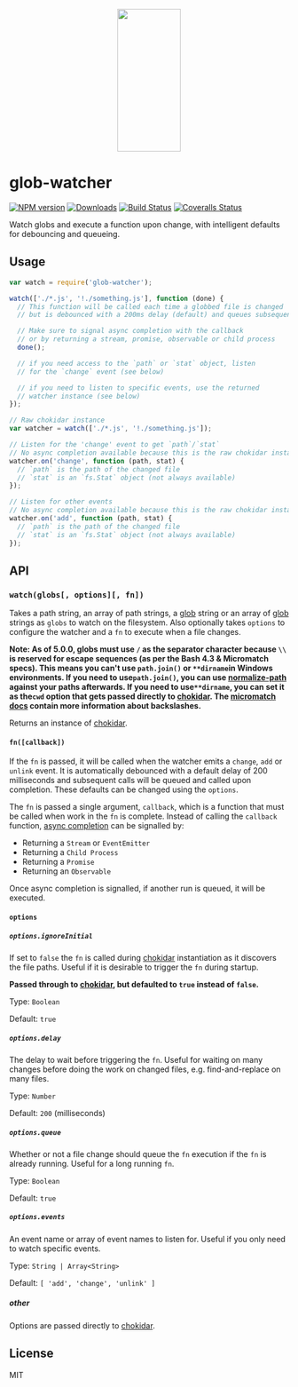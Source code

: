 <p align="center">
  <a href="http://gulpjs.com">
    <img height="257" width="114" src="https://raw.githubusercontent.com/gulpjs/artwork/master/gulp-2x.png">
  </a>
</p>

# glob-watcher

[![NPM version][npm-image]][npm-url] [![Downloads][downloads-image]][npm-url] [![Build Status][ci-image]][ci-url] [![Coveralls Status][coveralls-image]][coveralls-url]

Watch globs and execute a function upon change, with intelligent defaults for debouncing and queueing.

## Usage

```js
var watch = require('glob-watcher');

watch(['./*.js', '!./something.js'], function (done) {
  // This function will be called each time a globbed file is changed
  // but is debounced with a 200ms delay (default) and queues subsequent calls

  // Make sure to signal async completion with the callback
  // or by returning a stream, promise, observable or child process
  done();

  // if you need access to the `path` or `stat` object, listen
  // for the `change` event (see below)

  // if you need to listen to specific events, use the returned
  // watcher instance (see below)
});

// Raw chokidar instance
var watcher = watch(['./*.js', '!./something.js']);

// Listen for the 'change' event to get `path`/`stat`
// No async completion available because this is the raw chokidar instance
watcher.on('change', function (path, stat) {
  // `path` is the path of the changed file
  // `stat` is an `fs.Stat` object (not always available)
});

// Listen for other events
// No async completion available because this is the raw chokidar instance
watcher.on('add', function (path, stat) {
  // `path` is the path of the changed file
  // `stat` is an `fs.Stat` object (not always available)
});
```

## API

### `watch(globs[, options][, fn])`

Takes a path string, an array of path strings, a [glob][micromatch] string or an array of [glob][micromatch] strings as `globs` to watch on the filesystem. Also optionally takes `options` to configure the watcher and a `fn` to execute when a file changes.

**Note: As of 5.0.0, globs must use `/` as the separator character because `\\` is reserved for escape sequences (as per the Bash 4.3 & Micromatch specs). This means you can't use `path.join()` or `**dirname`in Windows environments. If you need to use`path.join()`, you can use [normalize-path][normalize-path] against your paths afterwards. If you need to use`**dirname`, you can set it as the`cwd` option that gets passed directly to [chokidar][chokidar]. The [micromatch docs][micromatch-backslashes] contain more information about backslashes.**

Returns an instance of [chokidar][chokidar].

#### `fn([callback])`

If the `fn` is passed, it will be called when the watcher emits a `change`, `add` or `unlink` event. It is automatically debounced with a default delay of 200 milliseconds and subsequent calls will be queued and called upon completion. These defaults can be changed using the `options`.

The `fn` is passed a single argument, `callback`, which is a function that must be called when work in the `fn` is complete. Instead of calling the `callback` function, [async completion][async-completion] can be signalled by:

- Returning a `Stream` or `EventEmitter`
- Returning a `Child Process`
- Returning a `Promise`
- Returning an `Observable`

Once async completion is signalled, if another run is queued, it will be executed.

#### `options`

##### `options.ignoreInitial`

If set to `false` the `fn` is called during [chokidar][chokidar] instantiation as it discovers the file paths. Useful if it is desirable to trigger the `fn` during startup.

**Passed through to [chokidar][chokidar], but defaulted to `true` instead of `false`.**

Type: `Boolean`

Default: `true`

##### `options.delay`

The delay to wait before triggering the `fn`. Useful for waiting on many changes before doing the work on changed files, e.g. find-and-replace on many files.

Type: `Number`

Default: `200` (milliseconds)

##### `options.queue`

Whether or not a file change should queue the `fn` execution if the `fn` is already running. Useful for a long running `fn`.

Type: `Boolean`

Default: `true`

##### `options.events`

An event name or array of event names to listen for. Useful if you only need to watch specific events.

Type: `String | Array<String>`

Default: `[ 'add', 'change', 'unlink' ]`

##### other

Options are passed directly to [chokidar][chokidar].

## License

MIT

<!-- prettier-ignore-start -->

[downloads-image]: https://img.shields.io/npm/dm/glob-watcher.svg?style=flat-square
[npm-url]: https://www.npmjs.com/package/glob-watcher
[npm-image]: https://img.shields.io/npm/v/glob-watcher.svg?style=flat-square

[ci-url]: https://github.com/gulpjs/glob-watcher/actions?query=workflow:dev
[ci-image]: https://img.shields.io/github/workflow/status/gulpjs/glob-watcher/dev?style=flat-square

[coveralls-url]: https://coveralls.io/r/gulpjs/glob-watcher
[coveralls-image]: https://img.shields.io/coveralls/gulpjs/glob-watcher/master.svg?style=flat-square

[micromatch]: https://github.com/micromatch/micromatch
[normalize-path]: https://www.npmjs.com/package/normalize-path
[micromatch-backslashes]: https://github.com/micromatch/micromatch#backslashes
[async-completion]: https://github.com/gulpjs/async-done#completion-and-error-resolution
[chokidar]: https://github.com/paulmillr/chokidar
<!-- prettier-ignore-end -->
